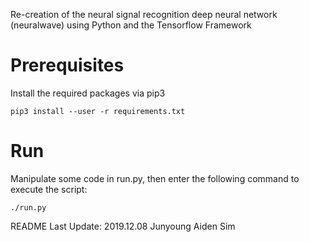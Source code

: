 Re-creation of the neural signal recognition deep neural network (neuralwave) using Python and the Tensorflow Framework

# Prerequisites

Install the required packages via pip3

~~~~~~~~~~~~~~~~~~~~~~~~~~~~~~~~~~~~~~~~~
pip3 install --user -r requirements.txt
~~~~~~~~~~~~~~~~~~~~~~~~~~~~~~~~~~~~~~~~~

# Run

Manipulate some code in run.py, then enter the following command to execute the script:

~~~~~~~~~~~~~~~~~~~~~~~~~~~~~~~~~~~~~~~~~
./run.py
~~~~~~~~~~~~~~~~~~~~~~~~~~~~~~~~~~~~~~~~~

README Last Update: 2019.12.08
Junyoung Aiden Sim 
